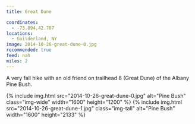```yaml
---
title: Great Dune

coordinates:
  - -73.894,42.707
locations:
  - Guilderland, NY
image: 2014-10-26-great-dune-0.jpg
recommended: true
feed: nah
miles: 2
---
```


<!--extra-eyes ignore very--> A very fall hike with an old friend on trailhead 8 (Great Dune) of the Albany Pine Bush.

<div class="photos">

{% include img.html src="2014-10-26-great-dune-0.jpg"  alt="Pine Bush" class="img-wide" width="1600" height="1200" %}
{% include img.html src="2014-10-26-great-dune-1.jpg" class="img-tall" alt="Pine Bush" width="1600" height="2133" %}

</div>
